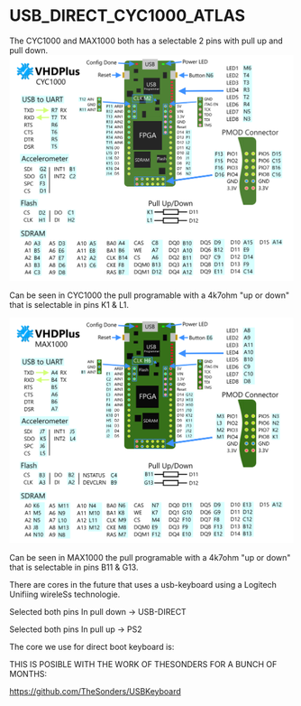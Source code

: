 # USB_DIRECT_CYC1000_ATLAS
The CYC1000 and MAX1000 both has a selectable 2 pins with pull up and pull down.
![CYC1000](https://github.com/AtlasFPGA/USB_DIRECT_CYC1000_ATLAS/blob/main/cyc1000_VHDPlus.png)

Can be seen in CYC1000 the pull programable with a 4k7ohm "up or down" that is selectable in pins K1 & L1.

![MAX1000](https://github.com/AtlasFPGA/USB_DIRECT_CYC1000_ATLAS/blob/main/max1000_VHDPlus.png)

Can be seen in MAX1000 the pull programable with a 4k7ohm "up or down" that is selectable in pins B11 & G13.

There are cores in the future that uses a usb-keyboard using a Logitech Unifiing wireleSs technologie.


Selected both pins In pull down -> USB-DIRECT

Selected both pins  In pull up -> PS2

The core we use for direct boot keyboard is:

THIS IS POSIBLE WITH THE WORK OF THESONDERS FOR A BUNCH OF MONTHS:

https://github.com/TheSonders/USBKeyboard
